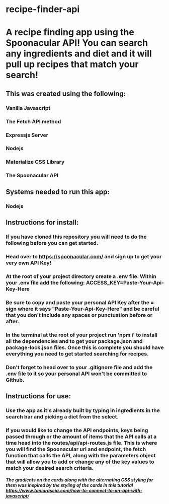 # recipe-finder-api

# A recipe finding app using the Spoonacular API! You can search any ingredients and diet and it will pull up recipes that match your search!

## This was created using the following:
### Vanilla Javascript
### The Fetch API method
### Expressjs Server
### Nodejs
### Materialize CSS Library
### The Spoonacular API

## Systems needed to run this app:
### Nodejs

## Instructions for install: 
### If you have cloned this repository you will need to do the following before you can get started. 
### Head over to https://spoonacular.com/ and sign up to get your very own API Key!
### At the root of your project directory create a .env file. Within your .env file add the following: ACCESS_KEY=Paste-Your-Api-Key-Here 
### Be sure to copy and paste your personal API Key after the = sign where it says "Paste-Your-Api-Key-Here" and be careful that you don't include any spaces or punctuation before or after.
### In the terminal at the root of your project run 'npm i' to install all the dependencies and to get your package.json and package-lock.json files. Once this is complete you should have everything you need to get started searching for recipes.
 ### Don't forget to head over to your .gitignore file and add the .env file to it so your personal API won't be committed to Github.

 ## Instructions for use:
 ### Use the app as it's already built by typing in ingredients in the search bar and picking a diet from the select.
 ### If you would like to change the API endpoints, keys being passed through or the amount of items that the API calls at a time head into the routes/api/api-routes.js file. This is where you will find the Spoonacular url and endpoint, the fetch function that calls the API, along with the parameters object that will allow you to add or change any of the key values to match your desired search criteria.


 ##### The gradients on the cards along with the alternating CSS styling for them was inspired by the styling of the cards in this tutorial https://www.taniarascia.com/how-to-connect-to-an-api-with-javascript/